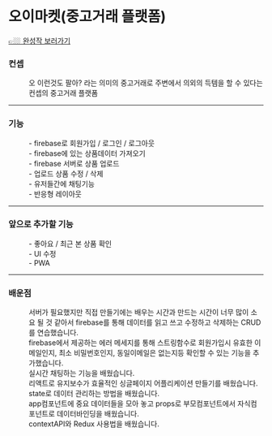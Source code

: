 <img src="https://user-images.githubusercontent.com/87287296/138562365-0457ee3f-2c2c-4809-a087-93cd124ebf92.gif" alt="">
<h1 class="desc-title">오이마켓(중고거래 플랫폼)</h1>
<a
  href="https://rjhee.github.io/oimarket-hook/"
  target="_blank"
  class="link"
  >👉🏼 완성작 보러가기</a
>
<dl class="desc-cover">
  <dt>
    <h3>컨셉</h3>
  </dt>
  <dd>
    오 이런것도 팔아? 라는 의미의 중고거래로 주변에서 의외의
    득템을 할 수 있다는 컨셉의 중고거래 플랫폼
  </dd>
  <hr>
  <dt>
    <h3>기능</h3>
  </dt>
  <dd>- firebase로 회원가입 / 로그인 / 로그아웃</dd>
  <dd>- firebase에 있는 상품데이터 가져오기</dd>
  <dd>- firebase 서버로 상품 업로드</dd>
  <dd>- 업로드 상품 수정 / 삭제</dd>
  <dd>- 유저들간에 채팅기능</dd>
  <dd>- 반응형 레이아웃</dd>
  <hr>
  <dt>
    <h3>앞으로 추가할 기능</h3>
  </dt>
  <dd>- 좋아요 / 최근 본 상품 확인</dd>
  <dd>- UI 수정</dd>
  <dd>- PWA</dd>
  <hr>
  <dt>
    <h3>배운점</h3>
  </dt>
  <dd>
    서버가 필요했지만 직접 만들기에는 배우는 시간과 만드는 시간이
    너무 많이 소요 될 것 같아서 firebase를 통해 데이터를 읽고 쓰고
    수정하고 삭제하는 CRUD를 연습했습니다.
  </dd>
  <dd>
    firebase에서 제공하는 에러 메세지를 통해 스트링함수로
    회원가입시 유효한 이메일인지, 최소 비밀번호인지, 동일이메일은
    없는지등 확인할 수 있는 기능을 추가했습니다.
  </dd>
  <dd>실시간 채팅하는 기능을 배웠습니다.</dd>
  <dd>
    리액트로 유지보수가 효율적인 싱글페이지 어플리케이션 만들기를
    배웠습니다.
  </dd>
  <dd>state로 데이터 관리하는 방법을 배웠습니다.</dd>
  <dd>
    app컴포넌트에 중요 데이터들을 모아 놓고 props로
    부모컴포넌트에서 자식컴포넌트로 데이터바인딩을 배웠습니다.
  </dd>
  <dd>contextAPI와 Redux 사용법을 배웠습니다.</dd>

</dl>
